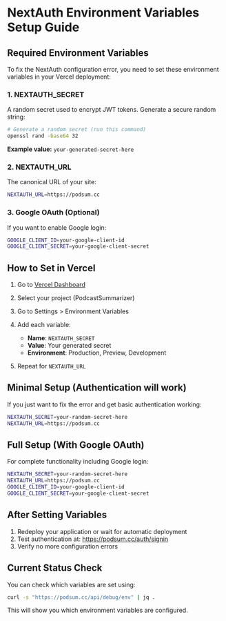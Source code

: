 # NextAuth Environment Variables Setup Guide

## Required Environment Variables

To fix the NextAuth configuration error, you need to set these environment variables in your Vercel deployment:

### 1. NEXTAUTH_SECRET
A random secret used to encrypt JWT tokens. Generate a secure random string:

```bash
# Generate a random secret (run this command)
openssl rand -base64 32
```

**Example value:** `your-generated-secret-here`

### 2. NEXTAUTH_URL
The canonical URL of your site:

```bash
NEXTAUTH_URL=https://podsum.cc
```

### 3. Google OAuth (Optional)
If you want to enable Google login:

```bash
GOOGLE_CLIENT_ID=your-google-client-id
GOOGLE_CLIENT_SECRET=your-google-client-secret
```

## How to Set in Vercel

1. Go to [Vercel Dashboard](https://vercel.com/dashboard)
2. Select your project (PodcastSummarizer)
3. Go to Settings > Environment Variables
4. Add each variable:
   - **Name**: `NEXTAUTH_SECRET`
   - **Value**: Your generated secret
   - **Environment**: Production, Preview, Development

5. Repeat for `NEXTAUTH_URL`

## Minimal Setup (Authentication will work)

If you just want to fix the error and get basic authentication working:

```bash
NEXTAUTH_SECRET=your-random-secret-here
NEXTAUTH_URL=https://podsum.cc
```

## Full Setup (With Google OAuth)

For complete functionality including Google login:

```bash
NEXTAUTH_SECRET=your-random-secret-here
NEXTAUTH_URL=https://podsum.cc
GOOGLE_CLIENT_ID=your-google-client-id
GOOGLE_CLIENT_SECRET=your-google-client-secret
```

## After Setting Variables

1. Redeploy your application or wait for automatic deployment
2. Test authentication at: https://podsum.cc/auth/signin
3. Verify no more configuration errors

## Current Status Check

You can check which variables are set using:
```bash
curl -s "https://podsum.cc/api/debug/env" | jq .
```

This will show you which environment variables are configured. 